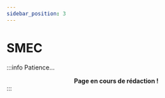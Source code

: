 ```yaml
---
sidebar_position: 3
---
```


# SMEC

:::info Patience...
**<center>Page en cours de rédaction !</center>**
:::
